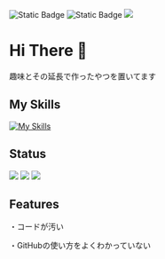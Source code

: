 ![Static Badge](https://img.shields.io/badge/Twitter-Kopie_klar-blue?link=twitter.com%2Fkopie_klar) ![Static Badge](https://img.shields.io/badge/Discord-7984_at-darkblue?link=https%3A%2F%2Fdiscord.com%2Fusers%2F822458692473323560) ![](https://komarev.com/ghpvc/?username=Quantum8060)

# Hi There 👋
趣味とその延長で作ったやつを置いてます

## My Skills
[![My Skills](https://skillicons.dev/icons?i=py,cs,c,bots,discord,dotnet&theme=dark)](https://skillicons.dev)

## Status
![](http://github-profile-summary-cards.vercel.app/api/cards/profile-details?username=Quantum8060&theme=radical)
![](http://github-profile-summary-cards.vercel.app/api/cards/stats?username=Quantum8060&theme=radical)
![](http://github-profile-summary-cards.vercel.app/api/cards/most-commit-language?username=Quantum8060&theme=radical)


## Features
・コードが汚い

・GitHubの使い方をよくわかっていない
